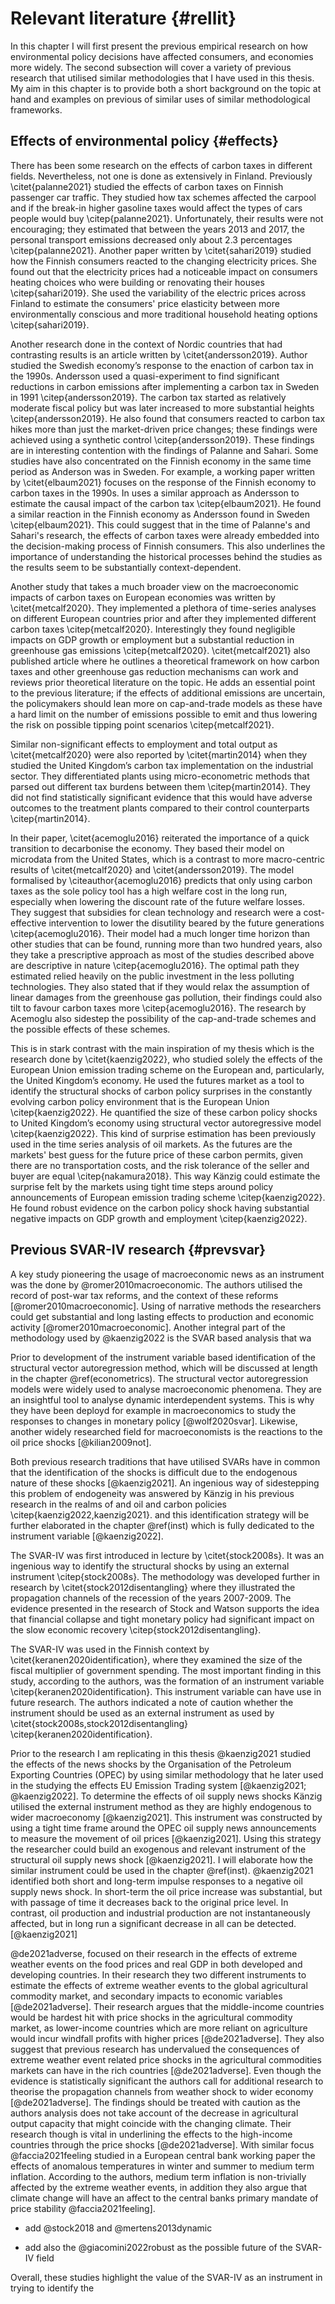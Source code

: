# Relevant literature {#rellit}

In this chapter I will first present the previous empirical research on how environmental policy decisions have affected consumers, and economies more widely. The second subsection will cover a variety of previous research that utilised similar methodologies that I have used in this thesis. My aim in this chapter is to provide both a short background on the topic at hand and examples on previous of similar uses of similar methodological frameworks.

## Effects of environmental policy {#effects}

There has been some research on the effects of carbon taxes in different fields. Nevertheless, not one is done as extensively in Finland. Previously \citet{palanne2021} studied the effects of carbon taxes on Finnish passenger car traffic. They studied how tax schemes affected the carpool and if the break-in higher gasoline taxes would affect the types of cars people would buy \citep{palanne2021}. Unfortunately, their results were not encouraging; they estimated that between the years 2013 and 2017, the personal transport emissions decreased only about 2.3 percentages \citep{palanne2021}. Another paper written by \citet{sahari2019} studied how the Finnish consumers reacted to the changing electricity prices. She found out that the electricity prices had a noticeable impact on consumers heating choices who were building or renovating their houses \citep{sahari2019}. She used the variability of the electric prices across Finland to estimate the consumers' price elasticity between more environmentally conscious and more traditional household heating options \citep{sahari2019}. 

Another research done in the context of Nordic countries that had contrasting results is an article written by \citet{andersson2019}. Author studied the Swedish economy’s response to the enaction of carbon tax in the 1990s. Andersson used a quasi-experiment to find significant reductions in carbon emissions after implementing a carbon tax in Sweden in 1991 \citep{andersson2019}. The carbon tax started as relatively moderate fiscal policy but was later increased to more substantial heights \citep{andersson2019}. He also found that consumers reacted to carbon tax hikes more than just the market-driven price changes; these findings were achieved using a synthetic control \citep{andersson2019}. These findings are in interesting contention with the findings of Palanne and Sahari. Some studies have also concentrated on the Finnish economy in the same time period as Anderson was in Sweden. For example, a working paper written by \citet{elbaum2021} focuses on the response of the Finnish economy to carbon taxes in the 1990s. In  uses a similar approach as Andersson to estimate the causal impact of the carbon tax \citep{elbaum2021}. He found a similar reaction in the Finnish economy as Andersson found in Sweden \citep{elbaum2021}. This could suggest that in the time of Palanne's and Sahari's research, the effects of carbon taxes were already embedded into the decision-making process of Finnish consumers. This also underlines the importance of understanding the historical processes behind the studies as the results seem to be substantially context-dependent.

Another study that takes a much broader view on the macroeconomic impacts of carbon taxes on European economies was written by \citet{metcalf2020}. They implemented a plethora of time-series analyses on different European countries prior and after they implemented different carbon taxes \citep{metcalf2020}. Interestingly they found negligible impacts on GDP growth or employment but a substantial reduction in greenhouse gas emissions \citep{metcalf2020}. \citet{metcalf2021} also published article where he outlines a theoretical framework on how carbon taxes and other greenhouse gas reduction mechanisms can work and reviews prior theoretical literature on the topic. He adds an essential point to the previous literature; if the effects of additional emissions are uncertain, the policymakers should lean more on cap-and-trade models as these have a hard limit on the number of emissions possible to emit and thus lowering the risk on possible tipping point scenarios \citep{metcalf2021}. 

Similar non-significant effects to employment and total output as \citet{metcalf2020} were also reported by \citet{martin2014} when they studied the United Kingdom’s carbon tax implementation on the industrial sector. They differentiated plants using micro-econometric methods that parsed out different tax burdens between them \citep{martin2014}. They did not find statistically significant evidence that this would have adverse outcomes to the treatment plants compared to their control counterparts \citep{martin2014}.

In their paper, \citet{acemoglu2016} reiterated the importance of a quick transition to decarbonise the economy. They based their model on microdata from the United States, which is a contrast to more macro-centric results of \citet{metcalf2020} and \citet{andersson2019}. The model formalised by \citeauthor{acemoglu2016} predicts that only using carbon taxes as the sole policy tool has a high welfare cost in the long run, especially when lowering the discount rate of the future welfare losses. They suggest that subsidies for clean technology and research were a cost-effective intervention to lower the disutility beared by the future generations \citep{acemoglu2016}. Their model had a much longer time horizon than other studies that can be found, running more than two hundred years, also they take a prescriptive approach as most of the studies described above are descriptive in nature \citep{acemoglu2016}. The optimal path they estimated relied heavily on the public investment in the less polluting technologies. They also stated that if they would relax the assumption of linear damages from the greenhouse gas pollution, their findings could also tilt to favour carbon taxes more \citep{acemoglu2016}. The research by Acemoglu also sidestep the possibility of the cap-and-trade schemes and the possible effects of these schemes.

This is in stark contrast with the main inspiration of my thesis which is the research done by \citet{kaenzig2022}, who studied solely the effects of the European Union emission trading scheme on the European and, particularly, the United Kingdom’s economy. He used the futures market as a tool to identify the structural shocks of carbon policy surprises in the constantly evolving carbon policy environment that is the European Union \citep{kaenzig2022}. He quantified the size of these carbon policy shocks to United Kingdom’s economy using structural vector autoregressive model \citep{kaenzig2022}. This kind of surprise estimation has been previously used in the time series analysis of oil markets.  As the futures are the markets' best guess for the future price of these carbon permits, given there are no transportation costs, and the risk tolerance of the seller and buyer are equal \citep{nakamura2018}. This way Känzig could estimate the surprise felt by the markets using tight time steps around policy announcements of European emission trading scheme \citep{kaenzig2022}. He found robust evidence on the carbon policy shock having substantial negative impacts on GDP growth and employment \citep{kaenzig2022}.

## Previous SVAR-IV research {#prevsvar}

A key study pioneering the usage of macroeconomic news as an instrument was the done by @romer2010macroeconomic. The authors utilised the record of post-war tax reforms, and the context of these reforms [@romer2010macroeconomic]. Using of narrative methods the researchers could get substantial and long lasting  effects to production and economic activity [@romer2010macroeconomic]. Another integral part of the methodology used by @kaenzig2022 is the SVAR based analysis that wa  

Prior to development of the instrument variable based identification of the structural vector autoregression method, which will be discussed at length in the chapter \@ref(econometrics). The structural vector autoregression models were widely used to analyse macroeconomic phenomena. They are an insightful tool to analyse dynamic interdependent systems. This is why they have been deployd for example in macroeconomics to study the responses to changes in monetary policy [@wolf2020svar]. Likewise, another widely researched field for macroeconomists is the reactions to the oil price shocks [@kilian2009not]. 

Both previous research traditions that have utilised SVARs have in common that the identification of the shocks is difficult due to the endogenous nature of these shocks [@kaenzig2021]. An ingenious way of sidestepping this problem of endogeneity was answered by Känzig in his previous research in the realms of and oil and carbon policies \citep{kaenzig2022,kaenzig2021}. and this identification strategy will be further elaborated in the chapter \@ref(inst) which is fully dedicated to the instrument variable [@kaenzig2022].

The SVAR-IV was first introduced in lecture by \citet{stock2008s}. It was an ingenious way to identify the structural shocks by using an external instrument \citep{stock2008s}. The methodology was developed further in research by \citet{stock2012disentangling} where they illustrated the propagation channels of the recession of the years 2007-2009. The evidence presented in the research of Stock and Watson supports the idea that financial collapse and tight monetary policy had significant impact on the slow economic recovery \citep{stock2012disentangling}.

The SVAR-IV was used in the Finnish context by \citet{keranen2020identification}, where they examined the size of the fiscal multiplier of government spending. The most important finding in this study, according to the authors, was the formation of an instrument variable \citep{keranen2020identification}. This instrument variable can have use in future research. The authors indicated a note of caution whether the instrument should be used as an external instrument as used by \citet{stock2008s,stock2012disentangling} \citep{keranen2020identification}.

Prior to the research I am replicating in this thesis @kaenzig2021 studied the effects of the news shocks by the Organisation of the Petroleum Exporting Countries (OPEC) by using similar methodology that he later used in the studying the effects EU Emission Trading system [@kaenzig2021; @kaenzig2022]. To determine the effects of oil supply news shocks Känzig utilised the external instrument method as they are highly endogenous to wider macroeconomy [@kaenzig2021]. This instrument was constructed by using a tight time frame around the OPEC oil supply news announcements to measure the movement of oil prices [@kaenzig2021]. Using this strategy the researcher could build an exogenous and relevant instrument of the structural oil supply news shock [@kaenzig2021]. I will elaborate how the similar instrument could be used in the chapter \@ref(inst). @kaenzig2021 identified both short and long-term impulse responses to a negative oil supply news shock. In short-term the oil price increase was substantial, but with passage of time it decreases back to the original price level. In contrast, oil production and industrial production are not instantaneously affected, but in long run a significant decrease in all can be detected. [@kaenzig2021]

@de2021adverse, focused on their research in the effects of extreme weather events on the food prices and real GDP in both developed and developing countries. In their research they two different instruments to estimate the effects of extreme weather events to the global agricultural commodity market, and secondary impacts to economic variables [@de2021adverse]. Their research argues that the middle-income countries would be hardest hit with price shocks in the agricultural commodity market, as lower-income countries which are more reliant on agriculture would incur windfall profits with higher prices [@de2021adverse]. They also suggest that previous research has undervalued the consequences of extreme weather event related price shocks in the agricultural commodities markets can have in the rich countries [@de2021adverse]. Even though the evidence is statistically significant the authors call for additional research to theorise the propagation channels from weather shock to wider economy [@de2021adverse]. The findings should be treated with caution as the authors analysis does not take account of the decrease in agricultural output capacity that might coincide with the changing climate. Their research though is vital in underlining the effects to the high-income countries through the price shocks [@de2021adverse]. With similar focus @faccia2021feeling studied in a European central bank working paper the effects of anomalous temperatures in winter and summer to medium term inflation. According to the authors, medium term inflation is non-trivially affected by the extreme weather events, in addition they also argue that climate change will have an affect to the central banks primary mandate of price stability @faccia2021feeling].


 - add @stock2018 and @mertens2013dynamic

 - add also the @giacomini2022robust as the possible future of the SVAR-IV field

Overall, these studies highlight the value of the SVAR-IV as an instrument in trying to identify the 
